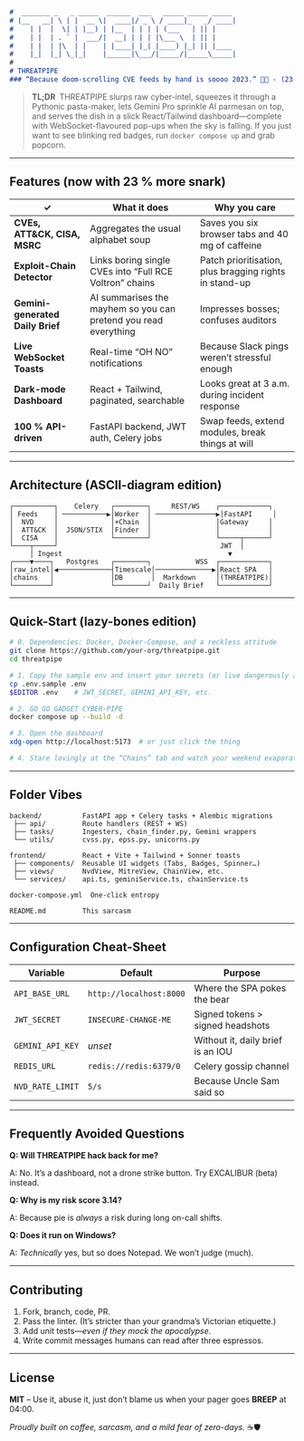 ```markdown
#  _______ _   _ _____  ______  ___   _____ _____ _____ 
# |__   __| \ | |  __ \|  ____|/ _ \ / ____|_   _/ ____|
#    | |  |  \| | |__) | |__  | | | | (___   | || |     
#    | |  | . ` |  ___/|  __| | | | |\___ \  | || |     
#    | |  | |\  | |    | |____| |_| |____) |_| || |____ 
#    |_|  |_| \_|_|    |______|\___/|_____/|_____\_____|
#
# THREATPIPE
### “Because doom-scrolling CVE feeds by hand is soooo 2023.” 🐍🚰 - (23-04-202)TODO:FIX LOGO
```

> **TL;DR** THREATPIPE slurps raw cyber-intel, squeezes it through a Pythonic pasta-maker, lets Gemini Pro sprinkle AI parmesan on top, and serves the dish in a slick React/Tailwind dashboard—complete with WebSocket-flavoured pop-ups when the sky is falling.
> If you just want to see blinking red badges, run `docker compose up` and grab popcorn.

---

## Features (now with 23 % more snark)

| ✓                                | What it does                                                    | Why you care                                           |
| -------------------------------- | --------------------------------------------------------------- | ------------------------------------------------------ |
| **CVEs, ATT\&CK, CISA, MSRC**    | Aggregates the usual alphabet soup                              | Saves you six browser tabs and 40 mg of caffeine       |
| **Exploit-Chain Detector**       | Links boring single CVEs into “Full RCE Voltron” chains         | Patch prioritisation, plus bragging rights in stand-up |
| **Gemini-generated Daily Brief** | AI summarises the mayhem so you can pretend you read everything | Impresses bosses; confuses auditors                    |
| **Live WebSocket Toasts**        | Real-time “OH NO” notifications                                 | Because Slack pings weren’t stressful enough           |
| **Dark-mode Dashboard**          | React + Tailwind, paginated, searchable                         | Looks great at 3 a.m. during incident response         |
| **100 % API-driven**             | FastAPI backend, JWT auth, Celery jobs                          | Swap feeds, extend modules, break things at will       |

---

## Architecture (ASCII-diagram edition)

```
┌──────────┐    Celery   ┌────────┐     REST/WS    ┌────────────┐
│ Feeds    │ ───────────▶│Worker  │ ───────────────▶│FastAPI     │
│  NVD     │             │+Chain  │                │Gateway     │
│  ATT&CK  │  JSON/STIX  │Finder  │                │            │
│  CISA    │             └────────┘                └─────┬──────┘
└────┬─────┘                                        JWT  │
     │ Ingest                                         ▼
┌────▼────┐   Postgres   ┌────────┐           WSS  ┌────────────┐
│raw_intel│◀─────────────┤Timescale│──────────────▶│React SPA   │
│chains   │              │DB       │  Markdown     │(THREATPIPE)│
└─────────┘              └────────┘  Daily Brief   └────────────┘
```

---

## Quick-Start (lazy-bones edition)

```bash
# 0. Dependencies: Docker, Docker-Compose, and a reckless attitude
git clone https://github.com/your-org/threatpipe.git
cd threatpipe

# 1. Copy the sample env and insert your secrets (or live dangerously and don't)
cp .env.sample .env
$EDITOR .env    # JWT_SECRET, GEMINI_API_KEY, etc.

# 2. GO GO GADGET CYBER-PIPE
docker compose up --build -d

# 3. Open the dashboard
xdg-open http://localhost:5173  # or just click the thing

# 4. Stare lovingly at the “Chains” tab and watch your weekend evaporate
```

---

## Folder Vibes

```
backend/          FastAPI app + Celery tasks + Alembic migrations
 ├── api/         Route handlers (REST + WS)
 ├── tasks/       Ingesters, chain_finder.py, Gemini wrappers
 └── utils/       cvss.py, epss.py, unicorns.py

frontend/         React + Vite + Tailwind + Sonner toasts
 ├── components/  Reusable UI widgets (Tabs, Badges, Spinner…)
 ├── views/       NvdView, MitreView, ChainView, etc.
 └── services/    api.ts, geminiService.ts, chainService.ts

docker-compose.yml  One-click entropy

README.md         This sarcasm
```

---

## Configuration Cheat-Sheet

| Variable         | Default                 | Purpose                           |
| ---------------- | ----------------------- | --------------------------------- |
| `API_BASE_URL`   | `http://localhost:8000` | Where the SPA pokes the bear      |
| `JWT_SECRET`     | `INSECURE-CHANGE-ME`    | Signed tokens > signed headshots  |
| `GEMINI_API_KEY` | *unset*                 | Without it, daily brief is an IOU |
| `REDIS_URL`      | `redis://redis:6379/0`  | Celery gossip channel             |
| `NVD_RATE_LIMIT` | `5/s`                   | Because Uncle Sam said so         |

---

## Frequently Avoided Questions


**Q: Will THREATPIPE hack back for me?**

A: No. It’s a dashboard, not a drone strike button. Try EXCALIBUR (beta) instead.

**Q: Why is my risk score 3.14?**</summary>

A: Because pie is *always* a risk during long on-call shifts.

**Q: Does it run on Windows?**

A: *Technically* yes, but so does Notepad. We won’t judge (much).

---

## Contributing

1. Fork, branch, code, PR.
2. Pass the linter. (It’s stricter than your grandma’s Victorian etiquette.)
3. Add unit tests—*even if they mock the apocalypse*.
4. Write commit messages humans can read after three espressos.

---

## License

**MIT** – Use it, abuse it, just don’t blame us when your pager goes **BREEP** at 04:00.

*Proudly built on coffee, sarcasm, and a mild fear of zero-days.* ☕🛡️

```
```
